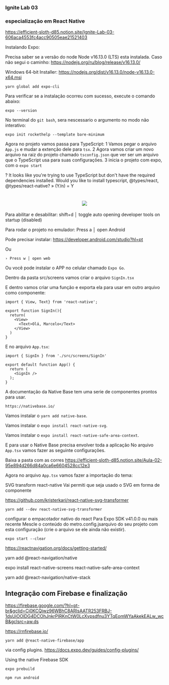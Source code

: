 ### Ignite Lab 03
### especialização em React Native


https://efficient-sloth-d85.notion.site/Ignite-Lab-03-606aca4553fc4acc90505eae21521403

Instalando Expo:

Precisa saber se a versão do node Node v16.13.0 (LTS) esta instalada.
Caso não segui o caminho:
https://nodejs.org/ru/blog/release/v16.13.0/

Windows 64-bit Installer: https://nodejs.org/dist/v16.13.0/node-v16.13.0-x64.msi


`yarn global add expo-cli`

Para verificar se a instalação ocorreu com sucesso, execute o comando abaixo:

`expo --version`

No terminal do `git bash`, sera nescessario o argumento no modo não interativo:

`expo init rockethelp --template bare-minimum`

Agora no projeto vamos passa para TypeScript:
1 Vamos pegar o arquivo `App.js` e mudar a extenção dele para `tsx`.
2 Agora vamos criar um novo arquivo na raiz do projeto chamado `tsconfig.json` que ver ser um arquivo que o TypeScript usa para suas configurações.
3 inicia o projeto com expo, com o `expo start`

? It looks like you're trying to use TypeScript but don't have the required dependencies installed. Would you like to install typescript, @types/react,
@types/react-native? » (Y/n) = Y

<h1 align="center">
    <img src="./img/img000.png" />
</h1>
Para abilitar e desabilitar:
shift+d │ toggle auto opening developer tools on startup (disabled)

Para rodar o projeto no emulador:
Press a │ open Android

Pode precisar instalar:
https://developer.android.com/studio?hl=pt

Ou 

`› Press w │ open web`

Ou você pode instalar o APP no celular chamado `Expo Go`.

Dentro da pasta src/screens vamos criar o arquivo `SignIn.tsx`

E dentro vamos criar uma função e exporta ela para usar em outro arquivo como componente:

```
import { View, Text} from 'react-native';

export function SignIn(){
  return(
    <View>
      <Text>Olá, Marcelo</Text>
    </View>
  )
}
```

E no arquivo `App.tsx`:

```
import { SignIn } from './src/screens/SignIn'

export default function App() {
  return (
    <SignIn />
  );
}
```
A documentação da Native Base tem uma serie de componentes prontos para usar.

`https://nativebase.io/`

Vamos instalar o `yarn add native-base`.

Vamos instalar o `expo install react-native-svg`.

Vamos instalar o `expo install react-native-safe-area-context`.

E para usar o Native Base precisa envolver toda a aplicação
No arquivo `App.tsx` vamos fazer as seguinte configurações.

Baixa a pasta com as corres
https://efficient-sloth-d85.notion.site/Aula-02-95e894d266d84a0ca6e6604528cc12e3

Agora no arquivo `App.tsx` vamos fazer a importação do tema:

SVG transform react-native
Vai permiti que seja usado o SVG em forma de componente

https://github.com/kristerkari/react-native-svg-transformer

`yarn add --dev react-native-svg-transformer`

configurar o empacotador nativo do react
Para Expo SDK v41.0.0 ou mais recente
Mescle o conteúdo do metro.config.jsarquivo do seu projeto com esta configuração (crie o arquivo se ele ainda não existir).

`expo start --clear`

https://reactnavigation.org/docs/getting-started/

yarn add @react-navigation/native

expo install react-native-screens react-native-safe-area-context

yarn add @react-navigation/native-stack

## Integração com Firebase e finalização

https://firebase.google.com/?hl=pt-br&gclid=Cj0KCQjwz96WBhC8ARIsAATR253FRBJ-1dsUiOOlDG4DCOhJnkrPIRKnCtW0LcXvpsdfnu3YTqEomWYaAkekEALw_wcB&gclsrc=aw.ds


https://rnfirebase.io/

`yarn add @react-native-firebase/app`

via config plugins.
https://docs.expo.dev/guides/config-plugins/

Using the native Firebase SDK

`expo prebuild`

`npm run android`

